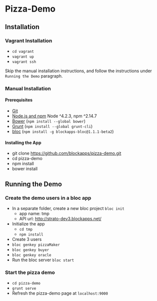 # Pizza-Demo

## Installation

### Vagrant Installation
* `cd vagrant`
* `vagrant up`
* `vagrant ssh`

Skip the manual installation instructions, and follow the instructions under `Running the Demo` paragraph.

### Manual Installation

#### Prerequisites

- [Git](https://git-scm.com/)
- [Node.js and npm](nodejs.org) Node ^4.2.3, npm ^2.14.7
- [Bower](bower.io) (`npm install --global bower`)
- [Grunt](http://gruntjs.com/) (`npm install --global grunt-cli`)
- [bloc](http://github.com/blockapps/bloc) (`npm install -g blockapps-bloc@1.1.1-beta2`)

#### Installing the App
- git clone https://github.com/blockapps/pizza-demo.git
- cd pizza-demo
- npm install
- bower install

## Running the Demo

### Create the demo users in a bloc app
* In a separate folder, create a new bloc project `bloc init`
  * app name: tmp
  * API url: http://strato-dev3.blockapps.net/
* Initialize the app
  * `cd tmp`
  * `npm install`
* Create 3 users
 * `bloc genkey pizzaMaker`
 * `bloc genkey buyer`
 * `bloc genkey oracle`
* Run the bloc server
  `bloc start`

### Start the pizza demo
  * `cd pizza-demo`
  * `grunt serve`
  * Refresh the pizza-demo page at `localhost:9000`
